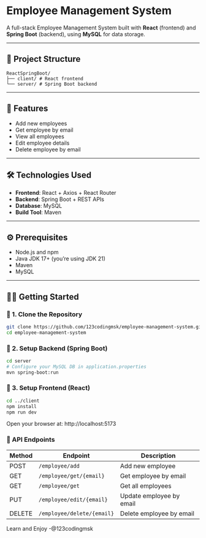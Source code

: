 # Employee Management System

A full-stack Employee Management System built with **React** (frontend) and **Spring Boot** (backend), using **MySQL** for data storage.

---

## 📁 Project Structure

```
ReactSpringBoot/
├── client/ # React frontend
└── server/ # Spring Boot backend
```

---

## 🚀 Features

- Add new employees
- Get employee by email
- View all employees
- Edit employee details
- Delete employee by email

---

## 🛠️ Technologies Used

- **Frontend**: React + Axios + React Router
- **Backend**: Spring Boot + REST APIs
- **Database**: MySQL
- **Build Tool**: Maven

---

## ⚙️ Prerequisites

- Node.js and npm
- Java JDK 17+ (you’re using JDK 21)
- Maven
- MySQL

---

## 🧑‍💻 Getting Started

### 🔹 1. Clone the Repository

```bash
git clone https://github.com/123codingmsk/employee-management-system.git
cd employee-management-system
```

### 🔹 2. Setup Backend (Spring Boot)

```bash
cd server
# Configure your MySQL DB in application.properties
mvn spring-boot:run
```

### 🔹 3. Setup Frontend (React)

```bash
cd ../client
npm install
npm run dev
```

Open your browser at: http://localhost:5173

### 🧪 API Endpoints

| Method | Endpoint                   | Description              |
| ------ | -------------------------- | ------------------------ |
| POST   | `/employee/add`            | Add new employee         |
| GET    | `/employee/get/{email}`    | Get employee by email    |
| GET    | `/employee/get`            | Get all employees        |
| PUT    | `/employee/edit/{email}`   | Update employee by email |
| DELETE | `/employee/delete/{email}` | Delete employee by email |

Learn and Enjoy 
-@123codingmsk

